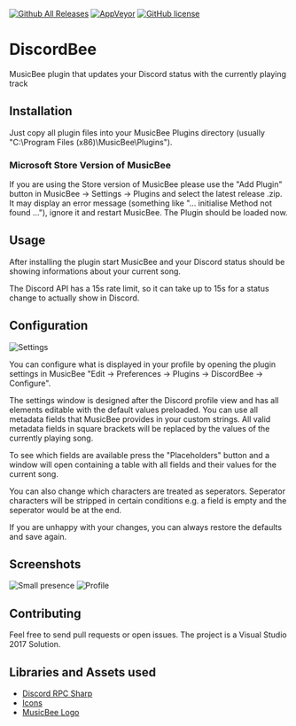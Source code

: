 
[![Github All Releases](https://img.shields.io/github/downloads/sll552/DiscordBee/total.svg)](https://github.com/sll552/DiscordBee/releases)
[![AppVeyor](https://img.shields.io/appveyor/ci/sll552/DiscordBee.svg)](https://ci.appveyor.com/project/sll552/discordbee)
[![GitHub license](https://img.shields.io/github/license/sll552/DiscordBee.svg)](https://github.com/sll552/DiscordBee/blob/master/LICENSE)

# DiscordBee
MusicBee plugin that updates your Discord status with the currently playing track

## Installation
Just copy all plugin files into your MusicBee Plugins directory (usually "C:\Program Files (x86)\MusicBee\Plugins").

### Microsoft Store Version of MusicBee
If you are using the Store version of MusicBee please use the "Add Plugin" button in MusicBee -> Settings -> Plugins and select the latest release .zip. It may display an error message (something like "... initialise Method not found ..."), ignore it and restart MusicBee. The Plugin should be loaded now.

## Usage
After installing the plugin start MusicBee and your Discord status should be showing informations about your current song.

The Discord API has a 15s rate limit, so it can take up to 15s for a status change to actually show in Discord.

## Configuration
![Settings](https://i.imgur.com/qvq0SVh.png)

You can configure what is displayed in your profile by opening the plugin settings in MusicBee "Edit -> Preferences -> Plugins -> DiscordBee -> Configure".

The settings window is designed after the Discord profile view and has all elements editable with the default values preloaded. You can use all metadata fields that MusicBee provides in your custom strings. All valid metadata fields in square brackets will be replaced by the values of the currently playing song.

To see which fields are available press the "Placeholders" button and a window will open containing a table with all fields and their values for the current song.

You can also change which characters are treated as seperators. Seperator characters will be stripped in certain conditions e.g. a field is empty and the seperator would be at the end.

If you are unhappy with your changes, you can always restore the defaults and save again.

## Screenshots
![Small presence](https://i.imgur.com/DUuVlsg.png)
![Profile](https://i.imgur.com/vnBq4rp.png)

## Contributing
Feel free to send pull requests or open issues. The project is a Visual Studio 2017 Solution. 

## Libraries and Assets used
 - [Discord RPC Sharp](https://github.com/Lachee/discord-rpc-csharp)
 - [Icons](https://www.iconfinder.com/iconsets/media-player-long-shadow)
 - [MusicBee Logo](https://ru.wikipedia.org/wiki/%D0%A4%D0%B0%D0%B9%D0%BB:MusicBee_Logo.png)
